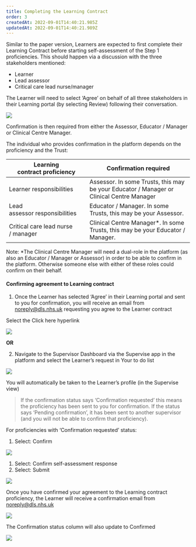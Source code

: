 ```yaml
---
title: Completing the Learning Contract
order: 3
createdAt: 2022-09-01T14:40:21.985Z
updatedAt: 2022-09-01T14:40:21.989Z
---
```

Similar to the paper version, Learners are expected to first complete their Learning Contract before starting self-assessment of the Step 1 proficiencies. This should happen via a discussion with the three stakeholders mentioned:​

* Learner​
* Lead assessor​
* Critical care lead nurse/manager ​

​The Learner will need to select ‘Agree’ on behalf of all three stakeholders in their Learning portal (by selecting Review) following their conversation.​

![](/img/as-3-01-Completing.jpg)

Confirmation is then required from either the Assessor, Educator / Manager or Clinical Centre Manager.​

The individual who provides confirmation in the platform depends on the proficiency and the Trust:​

| ​Learning contract proficiency​     | Confirmation required​                                                                    |
| ----------------------------------- | ----------------------------------------------------------------------------------------- |
| ​Learner responsibilities​          | Assessor. In some Trusts, this may be your Educator / Manager or Clinical Centre Manager​ |
| Lead assessor responsibilities​     | Educator / Manager. In some Trusts, this may be your Assessor.​                           |
| Critical care lead nurse / manager​ | Clinical Centre Manager*. In some Trusts, this may be your Educator / Manager.​           |

Note: *The Clinical Centre Manager will need a dual-role in the platform (as also an Educator / Manager or Assessor) in order to be able to confirm in the platform. Otherwise someone else with either of these roles could confirm on their behalf.​

#### Confirming agreement to Learning contract

1. Once the Learner has selected ‘Agree’ in their Learning portal and sent to you for confirmation, you will receive an email from noreply@dls.nhs.uk requesting you agree to the Learner contract​

Select the Click here hyperlink​

![](/img/as-3-02-Confirming.jpg)

**OR**

2. Navigate to the Supervisor Dashboard via the Supervise app in the platform and select the Learner’s request in Your to do list

![](/img/as-3-03-Confirming.jpg)

You will automatically be taken to the Learner’s profile (in the Supervise view)​

> If the confirmation status says ‘Confirmation requested’ this means the proficiency has been sent to you for confirmation. If the status says ‘Pending confirmation’, it has been sent to another supervisor (and you will not be able to confirm that proficiency).​

For proficiencies with ‘Confirmation requested’ status: ​

1. Select: Confirm ​

![](/img/as-3-04-confirming.jpg)

1. Select: Confirm self-assessment response​
2. Select: Submit​

![](/img/as-3-05-confirming.jpg)

​Once you have confirmed your agreement to the Learning contract proficiency, the Learner will receive a confirmation email from noreply@dls.nhs.uk​​

![](/img/as-3-06-Confirming.jpg)



The Confirmation status column will also update to Confirmed​



![](/img/as-3-07-Confirming.jpg)